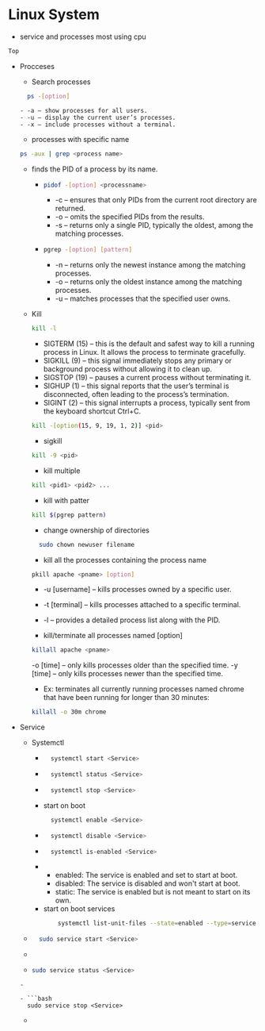 # Linux System
- service and processes most using cpu

```bash
Top 
```
- Procceses
  -  Search processes
    ```bash
      ps -[option]
    ```
      - -a – show processes for all users.
      - -u – display the current user’s processes.
      - -x – include processes without a terminal.
    
    - processes with specific name
    ```bash
    ps -aux | grep <process name>
    ```
    - finds the PID of a process by its name.
      - ```bash
        pidof -[option] <processname>
        ```
        - -c – ensures that only PIDs from the current root directory are returned.
        - -o – omits the specified PIDs from the results.
        - -s – returns only a single PID, typically the oldest, among the matching processes.
    
    
      - ```bash
        pgrep -[option] [pattern]
        ```
        - -n – returns only the newest instance among the matching processes. 
        - -o – returns only the oldest instance among the matching processes.
        - -u – matches processes that the specified user owns.


  - Kill
    ```bash
    kill -l
    ```
      - SIGTERM (15) – this is the default and safest way to kill a running process in Linux. It allows the process to terminate gracefully.
      - SIGKILL (9) – this signal immediately stops any primary or background process without allowing it to clean up.
      - SIGSTOP (19) – pauses a current process without terminating it.
      - SIGHUP (1) – this signal reports that the user’s terminal is disconnected, often leading to the process’s termination.
      - SIGINT (2) – this signal interrupts a process, typically sent from the keyboard shortcut Ctrl+C.

    ```bash
    kill -[option(15, 9, 19, 1, 2)] <pid>
    ```
    - sigkill
    ```bash
    kill -9 <pid>
    ```

    - kill multiple
    ```bash
    kill <pid1> <pid2> ...
    ```

    - kill with patter
    ```bash
    kill $(pgrep pattern)
    ```

    - change ownership of directories
    ```bash
      sudo chown newuser filename
    ```

    - kill all the processes containing the process name <pname>
    ```bash
    pkill apache <pname> [option]
    ```
      - -u [username] – kills processes owned by a specific user.
      - -t [terminal] – kills processes attached to a specific terminal.
      - -l – provides a detailed process list along with the PID.


    - kill/terminate all processes named <pname> [option]
    ```bash
    killall apache <pname>
    ```
    -o [time] – only kills processes older than the specified time.
    -y [time] – only kills processes newer than the specified time.

    - Ex: terminates all currently running processes named chrome that have been running for longer than 30 minutes:
    ```bash
    killall -o 30m chrome
    ```

- Service
  - Systemctl
    - ```bash 
        systemctl start <Service> 
      ```
    - ```bash 
        systemctl status <Service> 
      ```
    - ```bash 
        systemctl stop <Service> 
      ```
    - start on boot 
      ```bash 
        systemctl enable <Service> 
      ```
    - ```bash 
        systemctl disable <Service> 
      ```
    - ```bash 
        systemctl is-enabled <Service>
      ```
    - 
        - enabled: The service is enabled and set to start at boot.
        - disabled: The service is disabled and won't start at boot.
        - static: The service is enabled but is not meant to start on its own.
    - start on boot services 
      ```bash 
          systemctl list-unit-files --state=enabled --type=service
      ```

  - ```bash 
      sudo service start <Service>
    ```
  - 

  - ```bash 
    sudo service status <Service>
  ```
  - 

  - ```bash 
    sudo service stop <Service>
  ```
  - 

